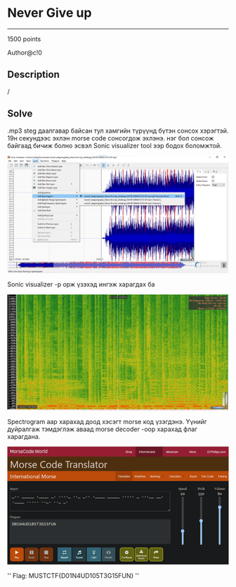 # Never Give up 
*** 
1500 points

Author@c!0

## Description

/

## Solve
.mp3 steg даалгавар байсан тул хамгийн түрүүнд бүтэн сонсох хэрэгтэй. 19н секундээс эхлэн morse code сонсогдож эхлэнэ. 
нэг бол сонсож байгаад бичиж болно эсвэл Sonic visualizer tool ээр бодох боломжтой.

<p align="center">
  <img src="https://github.com/Uz169/MUST-CTF-2023-writeup-/blob/main/Round%201%20/Steganography/Never%20Give%20up/picture/aa.png">
</p>
Sonic visualizer -р орж үзэхэд ингэж харагдах ба

<p align="center">
  <img src="https://github.com/Uz169/MUST-CTF-2023-writeup-/blob/main/Round%201%20/Steganography/Never%20Give%20up/picture/aa1.png">
</p>

Spectrogram аар харахад доод хэсэгт morse код үзэгдэнэ.
Үүнийг дуйралгаж тэмдэглэж аваад morse decoder -оор харахад флаг харагдана.
<p align="center">
  <img src="https://github.com/Uz169/MUST-CTF-2023-writeup-/blob/main/Round%201%20/Steganography/Never%20Give%20up/picture/aa2.png">
</p>

'' Flag: MUSTCTF{D01N4UD105T3G15FUN} ''

